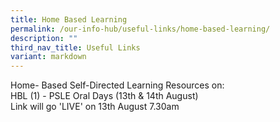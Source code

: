 ```yaml
---
title: Home Based Learning
permalink: /our-info-hub/useful-links/home-based-learning/
description: ""
third_nav_title: Useful Links
variant: markdown
---
```

Home- Based Self-Directed Learning Resources on:<br>
HBL (1) - PSLE Oral Days (13th &amp; 14th August)<br>
Link will go 'LIVE' on 13th August 7.30am